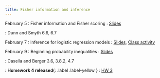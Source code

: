 ```yaml
---
title: Fisher information and inference
---
```


February 5
: Fisher information and Fisher scoring
  : [Slides](https://sta711-s24.github.io/slides/lecture_9.pdf)
  
: Dunn and Smyth 6.6, 6.7

February 7
: Inference for logistic regression models
  : [Slides](https://sta711-s24.github.io/slides/lecture_10.pdf), [Class activity](https://sta711-s24.github.io/class_activities/ca_lecture_10.html)

February 9
: Beginning probability inequalities
  : [Slides](https://sta711-s24.github.io/slides/lecture_11.pdf)
  
: Casella and Berger 3.6, 3.8.2, 4.7

: **Homework 4 released**{: .label .label-yellow }
  : [HW 3](https://sta711-s24.github.io/homework/HW4.html)